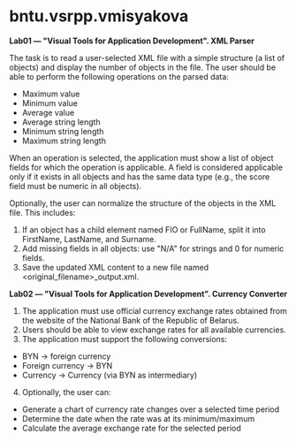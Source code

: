 # bntu.vsrpp.vmisyakova
**Lab01 — "Visual Tools for Application Development". XML Parser**

The task is to read a user-selected XML file with a simple structure (a list of objects) and display the number of objects in the file. The user should be able to perform the following operations on the parsed data:
* Maximum value
* Minimum value
* Average value
* Average string length
* Minimum string length
* Maximum string length
  
When an operation is selected, the application must show a list of object fields for which the operation is applicable. A field is considered applicable only if it exists in all objects and has the same data type (e.g., the score field must be numeric in all objects).

Optionally, the user can normalize the structure of the objects in the XML file. This includes:
1. If an object has a child element named FIO or FullName, split it into FirstName, LastName, and Surname.
2. Add missing fields in all objects: use "N/A" for strings and 0 for numeric fields.
3. Save the updated XML content to a new file named <original_filename>_output.xml.

**Lab02 — "Visual Tools for Application Development". Currency Converter**
1. The application must use official currency exchange rates obtained from the website of the National Bank of the Republic of Belarus.
2. Users should be able to view exchange rates for all available currencies.
3. The application must support the following conversions:
* BYN → foreign currency
* Foreign currency → BYN
* Currency → Currency (via BYN as intermediary)
4. Optionally, the user can:
* Generate a chart of currency rate changes over a selected time period
* Determine the date when the rate was at its minimum/maximum
* Calculate the average exchange rate for the selected period

